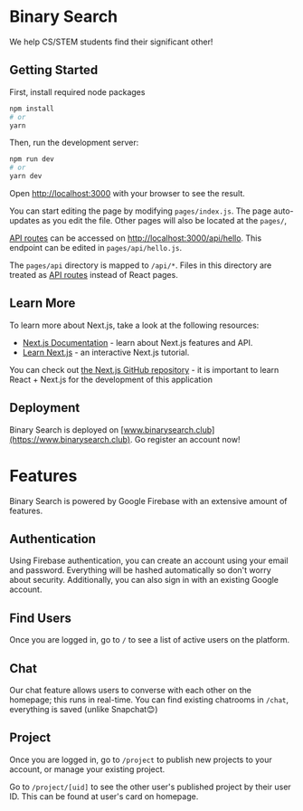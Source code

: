 # Binary Search

We help CS/STEM students find their significant other!

## Getting Started

First, install required node packages

```bash
npm install
# or
yarn
```

Then, run the development server:

```bash
npm run dev
# or
yarn dev
```

Open [http://localhost:3000](http://localhost:3000) with your browser to see the result.

You can start editing the page by modifying `pages/index.js`. The page auto-updates as you edit the file. Other pages will also be located at the `pages/`,

[API routes](https://nextjs.org/docs/api-routes/introduction) can be accessed on [http://localhost:3000/api/hello](http://localhost:3000/api/hello). This endpoint can be edited in `pages/api/hello.js`.

The `pages/api` directory is mapped to `/api/*`. Files in this directory are treated as [API routes](https://nextjs.org/docs/api-routes/introduction) instead of React pages.

## Learn More

To learn more about Next.js, take a look at the following resources:

- [Next.js Documentation](https://nextjs.org/docs) - learn about Next.js features and API.
- [Learn Next.js](https://nextjs.org/learn) - an interactive Next.js tutorial.

You can check out [the Next.js GitHub repository](https://github.com/vercel/next.js/) - it is important to learn React + Next.js for the development of this application

## Deployment

Binary Search is deployed on [www.binarysearch.club](https://www.binarysearch.club). Go register an account now!

# Features

Binary Search is powered by Google Firebase with an extensive amount of features.

## Authentication

Using Firebase authentication, you can create an account using your email and password. Everything will be hashed automatically so don't worry about security. Additionally, you can also sign in with an existing Google account.

## Find Users

Once you are logged in, go to `/` to see a list of active users on the platform.

## Chat

Our chat feature allows users to converse with each other on the homepage; this runs in real-time. You can find existing chatrooms in `/chat`, everything is saved (unlike Snapchat😊)

## Project

Once you are logged in, go to `/project` to publish new projects to your account, or manage your existing project.

Go to `/project/[uid]` to see the other user's published project by their user ID. This can be found at user's card on homepage.
